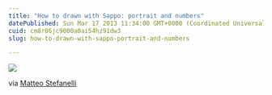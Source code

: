 ```yaml
---
title: "How to drawn with Sappo: portrait and numbers"
datePublished: Sun Mar 17 2013 11:34:00 GMT+0000 (Coordinated Universal Time)
cuid: cm8r86jc9000a0ai54hz91dw3
slug: how-to-drawn-with-sappo-portrait-and-numbers

---
```



[![](https://cdn.hashnode.com/res/hashnode/image/upload/v1743072196237/93ca77d2-d1e6-4561-bb99-9e742921cca9.jpeg)](https://blogger.googleusercontent.com/img/b/R29vZ2xl/AVvXsEiGBKTQPhFdeaEMWeJUaOvMSRhDJmD36ruhvzkBYAwQGLIGTEjNaTHmgxQxHvn5aZf8nyqPxdjj9zglnoiLyL8XONnx3g6sncLQb0p330gh6VrcjkqPQAhB7zCLzwqTYwENZzbgg8KiMCU/s1200/20130314-sappo_numbers.jpg)

via [Matteo Stefanelli](https://fumettologicamente.wordpress.com/2012/07/04/le-pazze-lezioni-di-virtuosismo-disegnato-di-segar/)